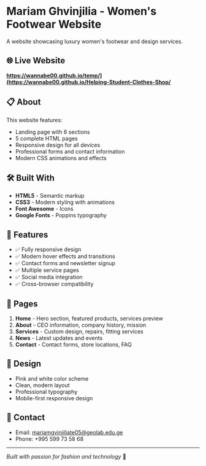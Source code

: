 # Mariam Ghvinjilia - Women's Footwear Website

A website showcasing luxury women's footwear and design services.

## 🌐 Live Website

**https://wannabe00.github.io/temp/](https://wannabe00.github.io/Helping-Student-Clothes-Shop/**

## 📋 About

This website features:

-  Landing page with 6 sections
-  5 complete HTML pages
-  Responsive design for all devices
-  Professional forms and contact information
-  Modern CSS animations and effects

## 🛠️ Built With

-  **HTML5** - Semantic markup
-  **CSS3** - Modern styling with animations
-  **Font Awesome** - Icons
-  **Google Fonts** - Poppins typography

## 📱 Features

-  ✅ Fully responsive design
-  ✅ Modern hover effects and transitions
-  ✅ Contact forms and newsletter signup
-  ✅ Multiple service pages
-  ✅ Social media integration
-  ✅ Cross-browser compatibility

## 📖 Pages

1. **Home** - Hero section, featured products, services preview
2. **About** - CEO information, company history, mission
3. **Services** - Custom design, repairs, fitting services
4. **News** - Latest updates and events
5. **Contact** - Contact forms, store locations, FAQ

## 🎨 Design

-  Pink and white color scheme
-  Clean, modern layout
-  Professional typography
-  Mobile-first responsive design

## 📧 Contact

-  Email: mariamgvinjiliate05@geolab.edu.ge
-  Phone: +995 599 73 58 68

---

_Built with passion for fashion and technology_ 💖
